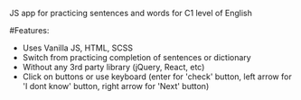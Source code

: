 JS app for practicing sentences and words for C1 level of English

#Features:
* Uses Vanilla JS, HTML, SCSS
* Switch from practicing completion of sentences or dictionary
* Without any 3rd party library (jQuery, React, etc)
* Click on buttons or use keyboard (enter for 'check' button, left arrow for 'I dont know' button, right arrow for 'Next' button)
